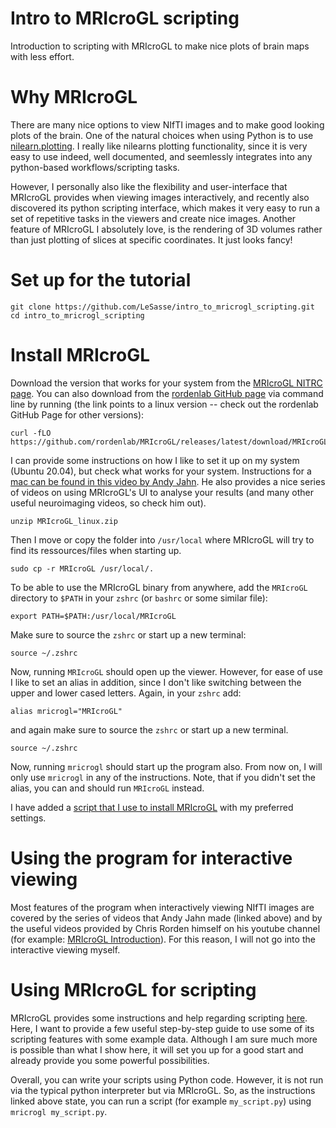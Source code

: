 # Intro to MRIcroGL scripting

Introduction to scripting with MRIcroGL to make nice plots of brain maps with less effort.

# Why MRIcroGL

There are many nice options to view NIfTI images and to make good looking plots of the
brain. One of the natural choices when using Python is to use [nilearn.plotting](https://nilearn.github.io/stable/plotting/index.html).
I really like nilearns plotting functionality, since it is very easy to use indeed,
well documented, and seemlessly integrates into any python-based workflows/scripting tasks.

However, I personally also like the flexibility and user-interface that MRIcroGL
provides when viewing images interactively, and recently also discovered its python
scripting interface, which makes it very easy to run a set of repetitive tasks in the
viewers and create nice images. Another feature of MRIcroGL I absolutely love, is
the rendering of 3D volumes rather than just plotting of slices at specific coordinates.
It just looks fancy!

# Set up for the tutorial

```
git clone https://github.com/LeSasse/intro_to_mricrogl_scripting.git
cd intro_to_mricrogl_scripting  
```

# Install MRIcroGL

Download the version that works for your system from the [MRIcroGL NITRC page](https://www.nitrc.org/projects/mricrogl).
You can also download from the [rordenlab GitHub page](https://github.com/rordenlab/MRIcroGL)
via command line by running (the link points to a linux version -- check out the rordenlab GitHub Page for other versions):
```
curl -fLO https://github.com/rordenlab/MRIcroGL/releases/latest/download/MRIcroGL_linux.zip
```
I can provide some instructions on how I like to set it up on my system (Ubuntu 20.04),
but check what works for your system. Instructions for a [mac can be found in this
video by Andy Jahn](https://www.youtube.com/watch?v=Htid2mbyav8). He also provides a
nice series of videos on using MRIcroGL's UI to analyse your results (and many
other useful neuroimaging videos, so check him out).

```
unzip MRIcroGL_linux.zip
```
Then I move or copy the folder into `/usr/local` where MRIcroGL will try to find
its ressources/files when starting up.
```
sudo cp -r MRIcroGL /usr/local/.
```
To be able to use the MRIcroGL binary from anywhere, add the `MRIcroGL` directory
to `$PATH` in your `zshrc` (or `bashrc` or some similar file):
```
export PATH=$PATH:/usr/local/MRIcroGL
```
Make sure to source the `zshrc` or start up a new terminal:
```
source ~/.zshrc
```
Now, running `MRIcroGL` should open up the viewer.
However, for ease of use I like to set an alias in addition, since I don't like
switching between the upper and lower cased letters. Again, in your `zshrc` add:
```
alias mricrogl="MRIcroGL"
```
and again make sure to source the `zshrc` or start up a new terminal.
```
source ~/.zshrc
```
Now, running `mricrogl` should start up the program also. From now on, I will only use `mricrogl`
in any of the instructions. Note, that if you didn't set the alias, you can and should
run `MRIcroGL` instead.

I have added a [script that I use to install MRIcroGL](https://github.com/LeSasse/intro_to_mricrogl_scripting/blob/main/code/install.sh)
with my preferred settings.

# Using the program for interactive viewing

Most features of the program when interactively viewing NIfTI images are covered
by the series of videos that Andy Jahn made (linked above) and by the useful videos
provided by Chris Rorden himself on his youtube channel (for example: [MRIcroGL Introduction](https://www.youtube.com/watch?v=CL9X3zPUYN0)).
For this reason, I will not go into the interactive viewing myself.

# Using MRIcroGL for scripting

MRIcroGL provides some instructions and help regarding scripting [here](https://github.com/rordenlab/MRIcroGL/blob/master/PYTHON.md).
Here, I want to provide a few useful step-by-step guide to use some of its scripting features
with some example data. Although I am sure much more is possible than what I show here,
it will set you up for a good start and already provide you some powerful possibilities.

Overall, you can write your scripts using Python code. However, it is not run via
the typical python interpreter but via MRIcroGL. So, as the instructions linked above
state, you can run a script (for example `my_script.py`) using `mricrogl my_script.py`.